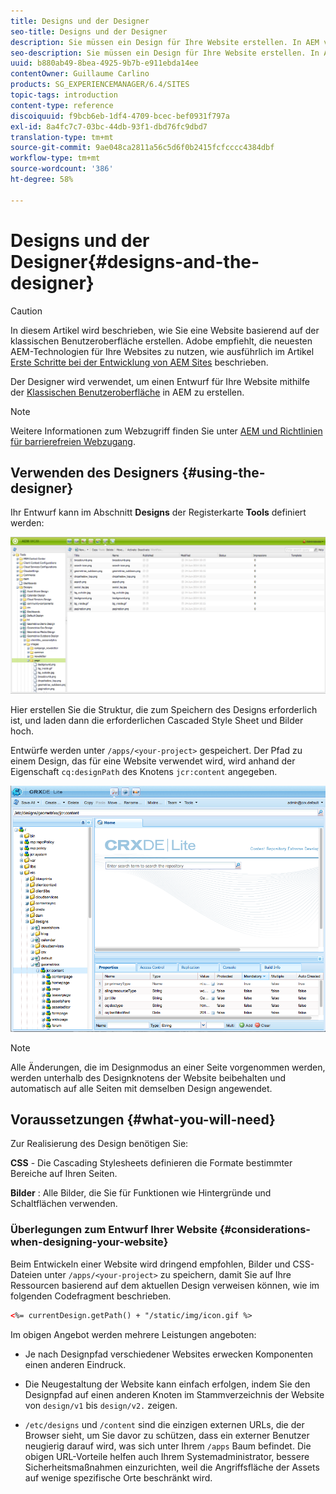 ```yaml
---
title: Designs und der Designer
seo-title: Designs und der Designer
description: Sie müssen ein Design für Ihre Website erstellen. In AEM verwenden Sie dazu den Designer.
seo-description: Sie müssen ein Design für Ihre Website erstellen. In AEM verwenden Sie dazu den Designer.
uuid: b880ab49-8bea-4925-9b7b-e911ebda14ee
contentOwner: Guillaume Carlino
products: SG_EXPERIENCEMANAGER/6.4/SITES
topic-tags: introduction
content-type: reference
discoiquuid: f9bcb6eb-1df4-4709-bcec-bef0931f797a
exl-id: 8a4fc7c7-03bc-44db-93f1-dbd76fc9dbd7
translation-type: tm+mt
source-git-commit: 9ae048ca2811a56c5d6f0b2415fcfcccc4384dbf
workflow-type: tm+mt
source-wordcount: '386'
ht-degree: 58%

---
```


# Designs und der Designer{#designs-and-the-designer}

>[!CAUTION]
>
>In diesem Artikel wird beschrieben, wie Sie eine Website basierend auf der klassischen Benutzeroberfläche erstellen. Adobe empfiehlt, die neuesten AEM-Technologien für Ihre Websites zu nutzen, wie ausführlich im Artikel [Erste Schritte bei der Entwicklung von AEM Sites](/help/sites-developing/getting-started.md) beschrieben.

Der Designer wird verwendet, um einen Entwurf für Ihre Website mithilfe der [Klassischen Benutzeroberfläche](/help/release-notes/touch-ui-features-status.md) in AEM zu erstellen.

>[!NOTE]
>
>Weitere Informationen zum Webzugriff finden Sie unter [AEM und Richtlinien für barrierefreien Webzugang](/help/managing/web-accessibility.md).

## Verwenden des Designers {#using-the-designer}

Ihr Entwurf kann im Abschnitt **Designs** der Registerkarte **Tools** definiert werden:

![screen_shot_2012-02-01at30237pm](assets/screen_shot_2012-02-01at30237pm.png)

Hier erstellen Sie die Struktur, die zum Speichern des Designs erforderlich ist, und laden dann die erforderlichen Cascaded Style Sheet und Bilder hoch.

Entwürfe werden unter `/apps/<your-project>` gespeichert. Der Pfad zu einem Design, das für eine Website verwendet wird, wird anhand der Eigenschaft `cq:designPath` des Knotens `jcr:content` angegeben.

![chlimage_1-74](assets/chlimage_1-74.png)

>[!NOTE]
>
>Alle Änderungen, die im Designmodus an einer Seite vorgenommen werden, werden unterhalb des Designknotens der Website beibehalten und automatisch auf alle Seiten mit demselben Design angewendet.

## Voraussetzungen  {#what-you-will-need}

Zur Realisierung des Design benötigen Sie:

**CSS**  - Die Cascading Stylesheets definieren die Formate bestimmter Bereiche auf Ihren Seiten.

**Bilder** : Alle Bilder, die Sie für Funktionen wie Hintergründe und Schaltflächen verwenden.

### Überlegungen zum Entwurf Ihrer Website {#considerations-when-designing-your-website}

Beim Entwickeln einer Website wird dringend empfohlen, Bilder und CSS-Dateien unter `/apps/<your-project>` zu speichern, damit Sie auf Ihre Ressourcen basierend auf dem aktuellen Design verweisen können, wie im folgenden Codefragment beschrieben.

```xml
<%= currentDesign.getPath() + "/static/img/icon.gif %>
```

Im obigen Angebot werden mehrere Leistungen angeboten:

* Je nach Designpfad verschiedener Websites erwecken Komponenten einen anderen Eindruck.
* Die Neugestaltung der Website kann einfach erfolgen, indem Sie den Designpfad auf einen anderen Knoten im Stammverzeichnis der Website von `design/v1` bis `design/v2.` zeigen.

* `/etc/designs` und  `/content` sind die einzigen externen URLs, die der Browser sieht, um Sie davor zu schützen, dass ein externer Benutzer neugierig darauf wird, was sich unter Ihrem  `/apps` Baum befindet. Die obigen URL-Vorteile helfen auch Ihrem Systemadministrator, bessere Sicherheitsmaßnahmen einzurichten, weil die Angriffsfläche der Assets auf wenige spezifische Orte beschränkt wird.
